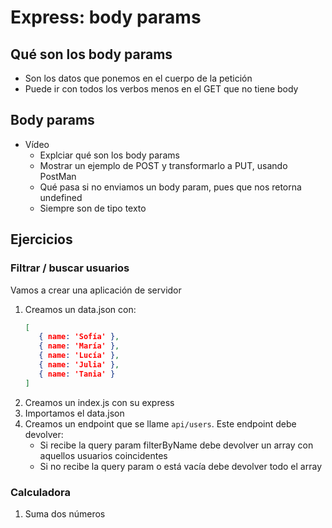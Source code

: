 # Express: body params

## Qué son los body params

- Son los datos que ponemos en el cuerpo de la petición
- Puede ir con todos los verbos menos en el GET que no tiene body

## Body params

- Vídeo
   - Explciar qué son los body params
   - Mostrar un ejemplo de POST y transformarlo a PUT, usando PostMan
   - Qué pasa si no enviamos un body param, pues que nos retorna undefined
   - Siempre son de tipo texto

## Ejercicios

### Filtrar / buscar usuarios

Vamos a crear una aplicación de servidor

1. Creamos un data.json con:
   ```json
   [
      { name: 'Sofía' },
      { name: 'María' },
      { name: 'Lucía' },
      { name: 'Julia' },
      { name: 'Tania' }
   ]
   ```
1. Creamos un index.js con su express
1. Importamos el data.json
1. Creamos un endpoint que se llame `api/users`. Este endpoint debe devolver:
   - Si recibe la query param filterByName debe devolver un array con aquellos usuarios coincidentes
   - Si no recibe la query param o está vacía debe devolver todo el array

### Calculadora

1. Suma dos números
